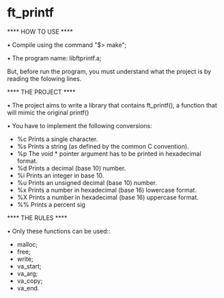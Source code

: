 # ft_printf

**** HOW TO USE ****

• Compile using the command "$> make";

• The program name: libftprintf.a;

But, before run the program, you must understand what the project is by reading the folowing lines.


**** THE PROJECT ****

• The project aims to write a library that contains ft_printf(), a function that will mimic the original printf()

• You have to implement the following conversions:
  - %c Prints a single character.
  - %s Prints a string (as defined by the common C convention).
  - %p The void * pointer argument has to be printed in hexadecimal format.
  - %d Prints a decimal (base 10) number.
  - %i Prints an integer in base 10.
  - %u Prints an unsigned decimal (base 10) number.
  - %x Prints a number in hexadecimal (base 16) lowercase format.
  - %X Prints a number in hexadecimal (base 16) uppercase format.
  - %% Prints a percent sig

**** THE RULES ****

• Only these functions can be used::
  - malloc; 
  - free; 
  - write;
  - va_start; 
  - va_arg; 
  - va_copy; 
  - va_end.
